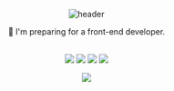 
<div align="center">
 
![header](https://capsule-render.vercel.app/api?type=waving&&color=gradient&&text=Hi&animation=twinkling&fontColor=333)



🌱 I'm preparing for a front-end developer.<br><br>


<img src="https://img.shields.io/badge/JavaScript-F7DF1E?style=for-the-badge&logo=JavaScript&logoColor=white">
 <img src="https://img.shields.io/badge/HTML5-E34F26?style=for-the-badge&logo=HTML5&logoColor=white">
 <img src="https://img.shields.io/badge/CSS3-1572B6?style=for-the-badge&logo=CSS3&logoColor=white">
<!--  <img src="https://img.shields.io/badge/TypeScript-3178C6?style=for-the-badge&logo=TypeScript&logoColor=white"> -->
<img src="https://img.shields.io/badge/React-61DAFB?style=for-the-badge&logo=React&logoColor=black"/>


<br>
 

<a href=""> <img align="center" src="https://github-readme-stats-sigma-five.vercel.app/api/top-langs/?username=Myeongin0926&theme=react&line_height=40&hide=css"/> </a>
</div>
